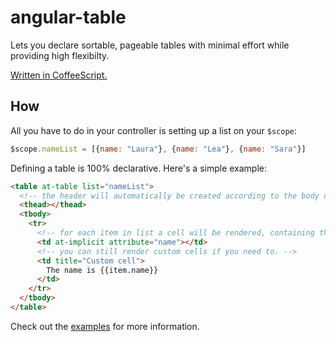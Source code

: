 # angular-table

Lets you declare sortable, pageable tables with minimal effort while providing high flexibilty.

[Written in CoffeeScript.](https://github.com/ssmm/angular-table/blob/master/gem/vendor/assets/javascripts/angular-table.js.coffee)

## How

All you have to do in your controller is setting up a list on your `$scope`:

```javascript
$scope.nameList = [{name: "Laura"}, {name: "Lea"}, {name: "Sara"}]
```

Defining a table is 100% declarative. Here's a simple example:

```html
<table at-table list="nameList">
  <!-- the header will automatically be created according to the body definition. -->
  <thead></thead>
  <tbody>
    <tr>
      <!-- for each item in list a cell will be rendered, containing the value in attribute. -->
      <td at-implicit attribute="name"></td>
      <!-- you can still render custom cells if you need to. -->
      <td title="Custom cell">
        The name is {{item.name}}
      </td>
    </tr>
  </tbody>
</table>
```

Check out the [examples](http://ssmm.github.io/angular-table/examples.html) for more information.
